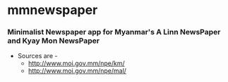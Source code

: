 # mmnewspaper

### Minimalist Newspaper app for Myanmar's A Linn NewsPaper and Kyay Mon NewsPaper

- Sources are -
  - http://www.moi.gov.mm/npe/km/
  - http://www.moi.gov.mm/npe/mal/
